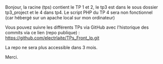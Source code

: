 Bonjour, la racine (tps) contient le TP 1 et 2, le tp3 est dans le sous dossier tp3_project et le 4 dans tp4.
Le script PHP du TP 4 sera non fonctionnel (car hébergé sur un apache local sur mon ordinateur)

Vous pouvez suivre les différents TPs via GitHub avec l'historique des commits via ce lien (repo publique) : https://github.com/electrlaite/TPs_Front_lp.git

La repo ne sera plus accessible dans 3 mois.

Merci.